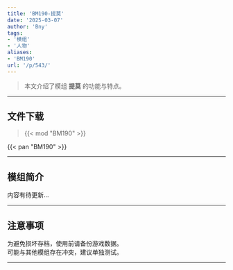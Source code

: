 ```yaml
---
title: 'BM190-提莫'
date: '2025-03-07'
author: 'Bny'
tags:
- '模组'
- '人物'
aliases:
- 'BM190'
url: '/p/543/'
---
```


> 本文介绍了模组 **提莫** 的功能与特点。

---

## 文件下载  

> {{< mod "BM190" >}}  

{{< pan "BM190" >}}  

---

## 模组简介

>  
内容有待更新...  

---

## 注意事项

>  
为避免损坏存档，使用前请备份游戏数据。  
可能与其他模组存在冲突，建议单独测试。  

---

